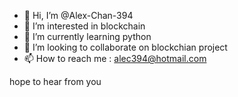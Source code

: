 - 👋 Hi, I’m @Alex-Chan-394
- 👀 I’m interested in blockchain 
- 🌱 I’m currently learning python
- 💞️ I’m looking to collaborate on blockchian project
- 📫 How to reach me : alec394@hotmail.com

<!---
Alex-Chan-394/Alex-Chan-394 is a ✨ special ✨ repository because its `README.md` (this file) appears on your GitHub profile.
You can click the Preview link to take a look at your changes.
--->
hope to hear from you
